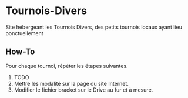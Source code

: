# Tournois-Divers
Site hébergeant les Tournois Divers, des petits tournois locaux ayant lieu ponctuellement

## How-To
Pour chaque tournoi, répéter les étapes suivantes.

1. TODO
1. Mettre les modalité sur la page du site Internet.
1. Modifier le fichier bracket sur le Drive au fur et à mesure.
